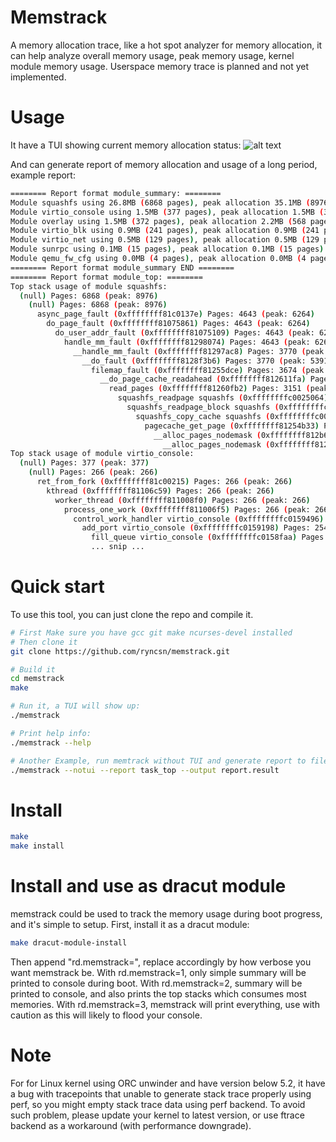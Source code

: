 # Memstrack
A memory allocation trace, like a hot spot analyzer for memory allocation, it can help analyze overall memory usage, peak memory usage, kernel module memory usage. Userspace memory trace is planned and not yet implemented.

# Usage
It have a TUI showing current memory allocation status:
![alt text](https://ryncsn.github.io/latest-memstrack-screenshot.png "Screenshot of TUI")

And can generate report of memory allocation and usage of a long period, example report:
```sh
======== Report format module_summary: ========
Module squashfs using 26.8MB (6868 pages), peak allocation 35.1MB (8976 pages)
Module virtio_console using 1.5MB (377 pages), peak allocation 1.5MB (377 pages)
Module overlay using 1.5MB (372 pages), peak allocation 2.2MB (568 pages)
Module virtio_blk using 0.9MB (241 pages), peak allocation 0.9MB (241 pages)
Module virtio_net using 0.5MB (129 pages), peak allocation 0.5MB (129 pages)
Module sunrpc using 0.1MB (15 pages), peak allocation 0.1MB (15 pages)
Module qemu_fw_cfg using 0.0MB (4 pages), peak allocation 0.0MB (4 pages)
======== Report format module_summary END ========
======== Report format module_top: ========
Top stack usage of module squashfs:
  (null) Pages: 6868 (peak: 8976)
    (null) Pages: 6868 (peak: 8976)
      async_page_fault (0xffffffff81c0137e) Pages: 4643 (peak: 6264)
        do_page_fault (0xffffffff81075861) Pages: 4643 (peak: 6264)
          do_user_addr_fault (0xffffffff81075109) Pages: 4643 (peak: 6264)
            handle_mm_fault (0xffffffff81298074) Pages: 4643 (peak: 6264)
              __handle_mm_fault (0xffffffff81297ac8) Pages: 3770 (peak: 5391)
                __do_fault (0xffffffff8128f3b6) Pages: 3770 (peak: 5391)
                  filemap_fault (0xffffffff81255dce) Pages: 3674 (peak: 5234)
                    __do_page_cache_readahead (0xffffffff812611fa) Pages: 3151 (peak: 4522)
                      read_pages (0xffffffff81260fb2) Pages: 3151 (peak: 4522)
                        squashfs_readpage squashfs (0xffffffffc0025064) Pages: 2973 (peak: 4342)
                          squashfs_readpage_block squashfs (0xffffffffc0027289) Pages: 2132 (peak: 3185)
                            squashfs_copy_cache squashfs (0xffffffffc0024a99) Pages: 2132 (peak: 3185)
                              pagecache_get_page (0xffffffff81254b33) Pages: 2132 (peak: 3185)
                                __alloc_pages_nodemask (0xffffffff812b6443) Pages: 2132 (peak: 3185)
                                  __alloc_pages_nodemask (0xffffffff812b6443) Pages: 4264 (peak: 6370)
Top stack usage of module virtio_console:
  (null) Pages: 377 (peak: 377)
    (null) Pages: 266 (peak: 266)
      ret_from_fork (0xffffffff81c00215) Pages: 266 (peak: 266)
        kthread (0xffffffff81106c59) Pages: 266 (peak: 266)
          worker_thread (0xffffffff811008f0) Pages: 266 (peak: 266)
            process_one_work (0xffffffff811006f5) Pages: 266 (peak: 266)
              control_work_handler virtio_console (0xffffffffc0159496) Pages: 265 (peak: 265)
                add_port virtio_console (0xffffffffc0159198) Pages: 254 (peak: 254)
                  fill_queue virtio_console (0xffffffffc0158faa) Pages: 254 (peak: 254)
                  ... snip ...
```

# Quick start
To use this tool, you can just clone the repo and compile it.

```sh
# First Make sure you have gcc git make ncurses-devel installed
# Then clone it
git clone https://github.com/ryncsn/memstrack.git

# Build it
cd memstrack
make

# Run it, a TUI will show up:
./memstrack

# Print help info:
./memstrack --help

# Another Example, run memtrack without TUI and generate report to file "report.result"
./memstrack --notui --report task_top --output report.result
```

# Install
```sh
make
make install
```

# Install and use as dracut module
memstrack could be used to track the memory usage during boot progress, and it's simple to setup.
First, install it as a dracut module:
```sh
make dracut-module-install
```

Then append "rd.memstrack=<level>", replace <level> accordingly by how verbose you want memstrack be.
With rd.memstrack=1, only simple summary will be printed to console during boot.
With rd.memstrack=2, summary will be printed to console, and also prints the top stacks which consumes most memories.
With rd.memstrack=3, memstrack will print everything, use with caution as this will likely to flood your console.

# Note
For for Linux kernel using ORC unwinder and have version below 5.2, it have a bug with tracepoints that unable to generate stack trace properly using perf, so you might empty stack trace data using perf backend. To avoid such problem, please update your kernel to latest version, or use ftrace backend as a workaround (with performance downgrade).
